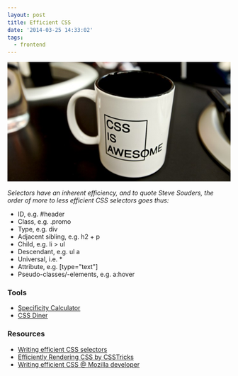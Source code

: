 ```yaml
---
layout: post
title: Efficient CSS
date: '2014-03-25 14:33:02'
tags:
  - frontend
---
```


![](/images/efficient-css/0b58qqe.jpeg)

*Selectors have an inherent efficiency, and to quote Steve Souders, the order of more to less efficient CSS selectors goes thus:*

* ID, e.g. #header
* Class, e.g. .promo
* Type, e.g. div
* Adjacent sibling, e.g. h2 + p
* Child, e.g. li > ul
* Descendant, e.g. ul a
* Universal, i.e. *
* Attribute, e.g. [type="text"]
* Pseudo-classes/-elements, e.g. a:hover

### Tools

* [Specificity Calculator](https://specificity.keegan.st/)
* [CSS Diner](http://flukeout.github.io/#)

### Resources

* [Writing efficient CSS selectors](http://csswizardry.com/2011/09/writing-efficient-css-selectors/)
* [Efficiently Rendering CSS by CSSTricks](http://css-tricks.com/efficiently-rendering-css/)
* [Writing efficient CSS @ Mozilla developer](https://developer.mozilla.org/en-US/docs/Web/Guide/CSS/Writing_efficient_CSS)

